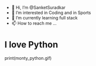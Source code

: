 - 👋 Hi, I’m @SanketSuradkar
- 👀 I’m interested in Coding and in Sports 
- 🌱 I’m currently learning full stack
- 📫 How to reach me ...



# I love Python
print(monty_python.gif)



<!---
SanketSuradkar/SanketSuradkar is a ✨ special ✨ repository because its `README.md` (this file) appears on your GitHub profile.
You can click the Preview link to take a look at your changes.
--->
